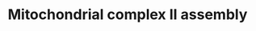 ---
annotations:
- id: PW:0001059
  parent: classic metabolic pathway
  type: Pathway Ontology
  value: oxidative phosphorylation pathway
- id: PW:0000034
  parent: classic metabolic pathway
  type: Pathway Ontology
  value: electron transport chain pathway
authors:
- Annabaya
- Egonw
- Eweitz
communities:
- MetaKids
- ontox
description: 'Complex II or succinate dehydrogenase (quinone) is shared between the
  TCA cycle and the ETC. It has no proton pumping activity. It is composed of four  subunits
  encoded by nDNA. Two subunits are hydrophillic, SDHA and SDHB, and two subunits
  are hydrophobic: SDHC and SDHD. Complex II assembly occurs through the independent
  maturation of these subunits mediated by subunit-specific chaperones.'
last-edited: 2021-05-22
ndex: ed98ee95-8b71-11eb-9e72-0ac135e8bacf
organisms:
- Homo sapiens
redirect_from:
- /index.php/Pathway:WP4920
- /instance/WP4920
- /instance/WP4920_r117791
revision: r117791
schema-jsonld:
- '@context': https://schema.org/
  '@id': https://wikipathways.github.io/pathways/WP4920.html
  '@type': Dataset
  creator:
    '@type': Organization
    name: WikiPathways
  description: 'Complex II or succinate dehydrogenase (quinone) is shared between
    the TCA cycle and the ETC. It has no proton pumping activity. It is composed of
    four  subunits encoded by nDNA. Two subunits are hydrophillic, SDHA and SDHB,
    and two subunits are hydrophobic: SDHC and SDHD. Complex II assembly occurs through
    the independent maturation of these subunits mediated by subunit-specific chaperones.'
  keywords:
  - FAD
  - SDHA
  - SDHAF1
  - SDHAF2
  - SDHAF3
  - SDHAF4
  - SDHB
  - SDHC
  - SDHD
  license: CC0
  name: Mitochondrial complex II assembly
seo: CreativeWork
title: Mitochondrial complex II assembly
wpid: WP4920
---